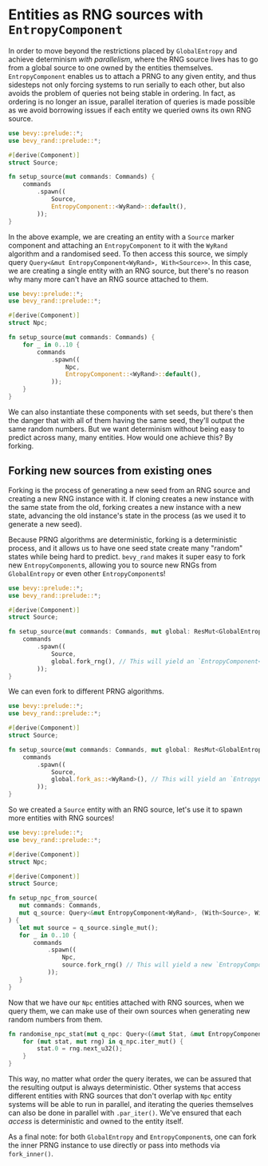 # Entities as RNG sources with `EntropyComponent`

In order to move beyond the restrictions placed by `GlobalEntropy` and achieve determinism *with parallelism*, where the RNG source lives has to go from a global source to one owned by the entities themselves. `EntropyComponent` enables us to attach a PRNG to any given entity, and thus sidesteps not only forcing systems to run serially to each other, but also avoids the problem of queries not being stable in ordering. In fact, as ordering is no longer an issue, parallel iteration of queries is made possible as we avoid borrowing issues if each entity we queried owns its own RNG source.

```rust
use bevy::prelude::*;
use bevy_rand::prelude::*;

#[derive(Component)]
struct Source;

fn setup_source(mut commands: Commands) {
    commands
        .spawn((
            Source,
            EntropyComponent::<WyRand>::default(),
        ));
}
```

In the above example, we are creating an entity with a `Source` marker component and attaching an `EntropyComponent` to it with the `WyRand` algorithm and a randomised seed. To then access this source, we simply query `Query<&mut EntropyComponent<WyRand>, With<Source>>`. In this case, we are creating a single entity with an RNG source, but there's no reason why many more can't have an RNG source attached to them.

```rust
use bevy::prelude::*;
use bevy_rand::prelude::*;

#[derive(Component)]
struct Npc;

fn setup_source(mut commands: Commands) {
    for _ in 0..10 {
        commands
            .spawn((
                Npc,
                EntropyComponent::<WyRand>::default(),
            ));
    }
}
```

We can also instantiate these components with set seeds, but there's then the danger that with all of them having the same seed, they'll output the same random numbers. But we want determinism without being easy to predict across many, many entities. How would one achieve this? By forking.

## Forking new sources from existing ones

Forking is the process of generating a new seed from an RNG source and creating a new RNG instance with it. If cloning creates a new instance with the same state from the old, forking creates a new instance with a new state, advancing the old instance's state in the process (as we used it to generate a new seed).

Because PRNG algorithms are deterministic, forking is a deterministic process, and it allows us to have one seed state create many "random" states while being hard to predict. `bevy_rand` makes it super easy to fork new `EntropyComponent`s, allowing you to source new RNGs from `GlobalEntropy` or even other `EntropyComponent`s!

```rust
use bevy::prelude::*;
use bevy_rand::prelude::*;

#[derive(Component)]
struct Source;

fn setup_source(mut commands: Commands, mut global: ResMut<GlobalEntropy<ChaCha8Rng>>) {
    commands
        .spawn((
            Source,
            global.fork_rng(), // This will yield an `EntropyComponent<ChaCha8Rng>`
        ));
}
```

We can even fork to different PRNG algorithms.

```rust
use bevy::prelude::*;
use bevy_rand::prelude::*;

#[derive(Component)]
struct Source;

fn setup_source(mut commands: Commands, mut global: ResMut<GlobalEntropy<ChaCha8Rng>>) {
    commands
        .spawn((
            Source,
            global.fork_as::<WyRand>(), // This will yield an `EntropyComponent<WyRand>`
        ));
}
```

So we created a `Source` entity with an RNG source, let's use it to spawn more entities with RNG sources!

```rust
use bevy::prelude::*;
use bevy_rand::prelude::*;

#[derive(Component)]
struct Npc;

#[derive(Component)]
struct Source;

fn setup_npc_from_source(
   mut commands: Commands,
   mut q_source: Query<&mut EntropyComponent<WyRand>, (With<Source>, Without<Npc>)>,
) {
   let mut source = q_source.single_mut();
   for _ in 0..10 {
       commands
           .spawn((
               Npc,
               source.fork_rng() // This will yield a new `EntropyComponent<WyRand>`
           ));
   }
}
```

Now that we have our `Npc` entities attached with RNG sources, when we query them, we can make use of their own sources when generating new random numbers from them.

```rust ignore
fn randomise_npc_stat(mut q_npc: Query<(&mut Stat, &mut EntropyComponent<WyRand>), With<Npc>>) {
    for (mut stat, mut rng) in q_npc.iter_mut() {
        stat.0 = rng.next_u32();
    }
}
```

This way, no matter what order the query iterates, we can be assured that the resulting output is always deterministic. Other systems that access different entities with RNG sources that don't overlap with `Npc` entity systems will be able to run in parallel, and iterating the queries themselves can also be done in parallel with `.par_iter()`. We've ensured that each *access* is deterministic and owned to the entity itself.

As a final note: for both `GlobalEntropy` and `EntropyComponent`s, one can fork the inner PRNG instance to use directly or pass into methods via `fork_inner()`.
